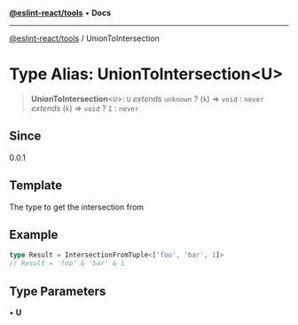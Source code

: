 [**@eslint-react/tools**](../README.md) • **Docs**

***

[@eslint-react/tools](../README.md) / UnionToIntersection

# Type Alias: UnionToIntersection\<U\>

> **UnionToIntersection**\<`U`\>: `U` *extends* `unknown` ? (`k`) => `void` : `never` *extends* (`k`) => `void` ? `I` : `never`

## Since

0.0.1

## Template

The type to get the intersection from

## Example

```ts
type Result = IntersectionFromTuple<['foo', 'bar', 1]>
// Result = 'foo' & 'bar' & 1
```

## Type Parameters

• **U**
